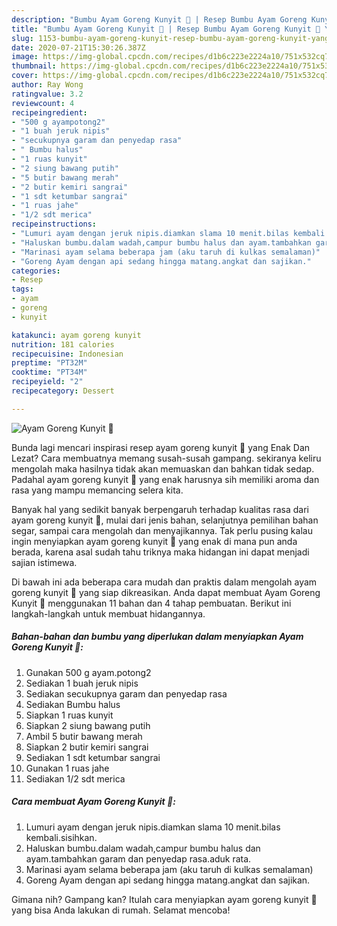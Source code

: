 ```yaml
---
description: "Bumbu Ayam Goreng Kunyit 🐔 | Resep Bumbu Ayam Goreng Kunyit 🐔 Yang Bikin Ngiler"
title: "Bumbu Ayam Goreng Kunyit 🐔 | Resep Bumbu Ayam Goreng Kunyit 🐔 Yang Bikin Ngiler"
slug: 1153-bumbu-ayam-goreng-kunyit-resep-bumbu-ayam-goreng-kunyit-yang-bikin-ngiler
date: 2020-07-21T15:30:26.387Z
image: https://img-global.cpcdn.com/recipes/d1b6c223e2224a10/751x532cq70/ayam-goreng-kunyit-🐔-foto-resep-utama.jpg
thumbnail: https://img-global.cpcdn.com/recipes/d1b6c223e2224a10/751x532cq70/ayam-goreng-kunyit-🐔-foto-resep-utama.jpg
cover: https://img-global.cpcdn.com/recipes/d1b6c223e2224a10/751x532cq70/ayam-goreng-kunyit-🐔-foto-resep-utama.jpg
author: Ray Wong
ratingvalue: 3.2
reviewcount: 4
recipeingredient:
- "500 g ayampotong2"
- "1 buah jeruk nipis"
- "secukupnya garam dan penyedap rasa"
- " Bumbu halus"
- "1 ruas kunyit"
- "2 siung bawang putih"
- "5 butir bawang merah"
- "2 butir kemiri sangrai"
- "1 sdt ketumbar sangrai"
- "1 ruas jahe"
- "1/2 sdt merica"
recipeinstructions:
- "Lumuri ayam dengan jeruk nipis.diamkan slama 10 menit.bilas kembali.sisihkan."
- "Haluskan bumbu.dalam wadah,campur bumbu halus dan ayam.tambahkan garam dan penyedap rasa.aduk rata."
- "Marinasi ayam selama beberapa jam (aku taruh di kulkas semalaman)"
- "Goreng Ayam dengan api sedang hingga matang.angkat dan sajikan."
categories:
- Resep
tags:
- ayam
- goreng
- kunyit

katakunci: ayam goreng kunyit 
nutrition: 181 calories
recipecuisine: Indonesian
preptime: "PT32M"
cooktime: "PT34M"
recipeyield: "2"
recipecategory: Dessert

---
```



![Ayam Goreng Kunyit 🐔](https://img-global.cpcdn.com/recipes/d1b6c223e2224a10/751x532cq70/ayam-goreng-kunyit-🐔-foto-resep-utama.jpg)

Bunda lagi mencari inspirasi resep ayam goreng kunyit 🐔 yang Enak Dan Lezat? Cara membuatnya memang susah-susah gampang. sekiranya keliru mengolah maka hasilnya tidak akan memuaskan dan bahkan tidak sedap. Padahal ayam goreng kunyit 🐔 yang enak harusnya sih memiliki aroma dan rasa yang mampu memancing selera kita.

Banyak hal yang sedikit banyak berpengaruh terhadap kualitas rasa dari ayam goreng kunyit 🐔, mulai dari jenis bahan, selanjutnya pemilihan bahan segar, sampai cara mengolah dan menyajikannya. Tak perlu pusing kalau ingin menyiapkan ayam goreng kunyit 🐔 yang enak di mana pun anda berada, karena asal sudah tahu triknya maka hidangan ini dapat menjadi sajian istimewa.




Di bawah ini ada beberapa cara mudah dan praktis dalam mengolah ayam goreng kunyit 🐔 yang siap dikreasikan. Anda dapat membuat Ayam Goreng Kunyit 🐔 menggunakan 11 bahan dan 4 tahap pembuatan. Berikut ini langkah-langkah untuk membuat hidangannya.

<!--inarticleads1-->

##### Bahan-bahan dan bumbu yang diperlukan dalam menyiapkan Ayam Goreng Kunyit 🐔:

1. Gunakan 500 g ayam.potong2
1. Sediakan 1 buah jeruk nipis
1. Sediakan secukupnya garam dan penyedap rasa
1. Sediakan  Bumbu halus
1. Siapkan 1 ruas kunyit
1. Siapkan 2 siung bawang putih
1. Ambil 5 butir bawang merah
1. Siapkan 2 butir kemiri sangrai
1. Sediakan 1 sdt ketumbar sangrai
1. Gunakan 1 ruas jahe
1. Sediakan 1/2 sdt merica




<!--inarticleads2-->

##### Cara membuat Ayam Goreng Kunyit 🐔:

1. Lumuri ayam dengan jeruk nipis.diamkan slama 10 menit.bilas kembali.sisihkan.
1. Haluskan bumbu.dalam wadah,campur bumbu halus dan ayam.tambahkan garam dan penyedap rasa.aduk rata.
1. Marinasi ayam selama beberapa jam (aku taruh di kulkas semalaman)
1. Goreng Ayam dengan api sedang hingga matang.angkat dan sajikan.




Gimana nih? Gampang kan? Itulah cara menyiapkan ayam goreng kunyit 🐔 yang bisa Anda lakukan di rumah. Selamat mencoba!
